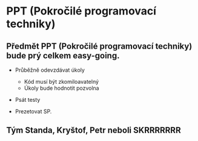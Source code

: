 # PPT (Pokročilé programovací techniky)

## Předmět PPT (Pokročilé programovací techniky) bude prý celkem easy-going.

- Průběžně odevzdávat úkoly
    - Kód musí být zkomiloavatelný
    - Úkoly bude hodnotit pozvolna

- Psát testy
- Prezetovat SP.

## Tým Standa, Kryštof, Petr neboli SKRRRRRRR